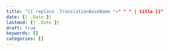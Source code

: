 ```yaml
---
title: "{{ replace .TranslationBaseName "-" " " | title }}"
date: {{ .Date }}
lastmod: {{ .Date }}
draft: true
keywords: []
categories: []
---
```


